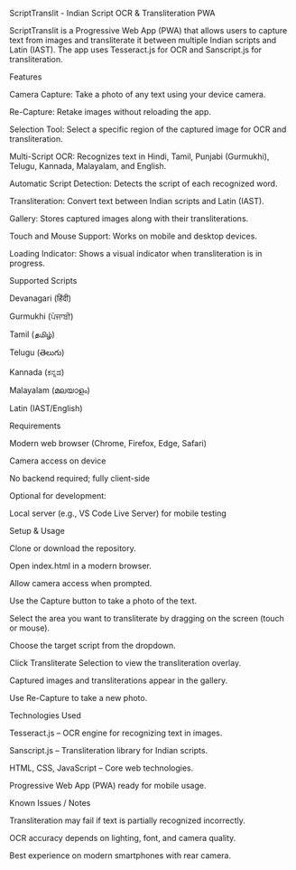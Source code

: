 ScriptTranslit - Indian Script OCR & Transliteration PWA

ScriptTranslit is a Progressive Web App (PWA) that allows users to capture text from images and transliterate it between multiple Indian scripts and Latin (IAST). The app uses Tesseract.js for OCR and Sanscript.js for transliteration.

Features

Camera Capture: Take a photo of any text using your device camera.

Re-Capture: Retake images without reloading the app.

Selection Tool: Select a specific region of the captured image for OCR and transliteration.

Multi-Script OCR: Recognizes text in Hindi, Tamil, Punjabi (Gurmukhi), Telugu, Kannada, Malayalam, and English.

Automatic Script Detection: Detects the script of each recognized word.

Transliteration: Convert text between Indian scripts and Latin (IAST).

Gallery: Stores captured images along with their transliterations.

Touch and Mouse Support: Works on mobile and desktop devices.

Loading Indicator: Shows a visual indicator when transliteration is in progress.

Supported Scripts

Devanagari (हिंदी)

Gurmukhi (ਪੰਜਾਬੀ)

Tamil (தமிழ்)

Telugu (తెలుగు)

Kannada (ಕನ್ನಡ)

Malayalam (മലയാളം)

Latin (IAST/English)

Requirements

Modern web browser (Chrome, Firefox, Edge, Safari)

Camera access on device

No backend required; fully client-side

Optional for development:

Local server (e.g., VS Code Live Server) for mobile testing

Setup & Usage

Clone or download the repository.

Open index.html in a modern browser.

Allow camera access when prompted.

Use the Capture button to take a photo of the text.

Select the area you want to transliterate by dragging on the screen (touch or mouse).

Choose the target script from the dropdown.

Click Transliterate Selection to view the transliteration overlay.

Captured images and transliterations appear in the gallery.

Use Re-Capture to take a new photo.

Technologies Used

Tesseract.js
 – OCR engine for recognizing text in images.

Sanscript.js
 – Transliteration library for Indian scripts.

HTML, CSS, JavaScript – Core web technologies.

Progressive Web App (PWA) ready for mobile usage.

Known Issues / Notes

Transliteration may fail if text is partially recognized incorrectly.

OCR accuracy depends on lighting, font, and camera quality.

Best experience on modern smartphones with rear camera.
